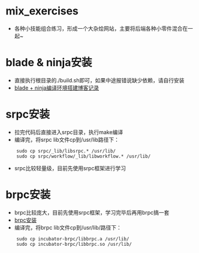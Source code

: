 # mix_exercises
* 各种小技能组合练习，形成一个大杂烩网站，主要将后端各种小零件混合在一起~

# blade & ninja安装
* 直接执行根目录的./build.sh即可，如果中途报错说缺少依赖，请自行安装
* [blade + ninja编译环境搭建博客记录](https://blog.csdn.net/feng964497595/article/details/113748398)

# srpc安装
* 拉完代码后直接进入srpc目录，执行make编译
* 编译完，将srpc lib文件cp到/usr/lib路径下：
```shell
    sudo cp srpc/_lib/libsrpc.* /usr/lib/
    sudo cp srpc/workflow/_lib/libworkflow.* /usr/lib/
```
* srpc比较轻量级，目前先使用srpc框架进行学习

# brpc安装
* brpc比较庞大，目前先使用srpc框架，学习完毕后再用brpc搞一套
* [brpc安装](https://github.com/apache/incubator-brpc/blob/master/docs/cn/getting_started.md)
* 编译完，将brpc lib文件cp到/usr/lib/路径下：
```shell
    sudo cp incubator-brpc/libbrpc.a /usr/lib/
    sudo cp incubator-brpc/libbrpc.so /usr/lib/
```

